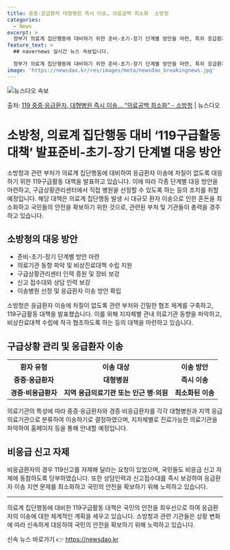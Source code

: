 ```yaml
---
title: 중증·응급환자 대형병원 즉시 이송… 의료공백 최소화  소방청
categories:
  - News
excerpt: >
  정부가 의료계 집단행동에 대비하기 위한 준비-초기-장기 단계별 방안을 마련, 특히 응급환자 이송 지연이 발생…
feature_text: >
  ## navernews 실시간 뉴스 속보입니다.

  정부가 의료계 집단행동에 대비하기 위한 준비-초기-장기 단계별 방안을 마련, 특히 응급환자 이송 지연이 발생…
image: 'https://newsdao.kr/res/images/meta/newsdao_breakingnews.jpg'
---
```


![뉴스다오 속보](https://newsdao.kr/res/images/meta/newsdao_breakingnews.jpg)

<p>출처: <a href="https://newsdao.kr/3191" rel="dofollow">119 중증·응급환자, 대형병원 즉시 이송… “의료공백 최소화” - 소방청</a> | 뉴스다오</p>

<h1>소방청, 의료계 집단행동 대비 ‘119구급활동 대책’ 발표준비-초기-장기 단계별 대응 방안</h1>

<p data-ke-size="size16">소방청과 관련 부처가 의료계 집단행동에 대비하여 응급환자 이송에 차질이 없도록 대응하기 위한 119구급활동 대책을 발표하고 있습니다. 이에 따라 각종 단계별 대응 방안을 마련하고, 구급상황관리센터에서 직접 병원을 선정할 수 있도록 하는 등의 조치를 취할 예정입니다. 해당 대책은 의료계 집단행동 발생 시 대규모 환자 이송으로 인한 혼돈을 최소화하고 국민들의 안전을 확보하기 위한 것으로, 관련된 부처 및 기관들이 총력을 경주하고 있습니다.</p>

<h2 data-ke-size="size26">소방청의 대응 방안</h2>

<ul>
	<li>준비-초기-장기 단계별 방안 마련</li>
	<li>의료기관 동향 파악 및 비상진료대책 수립 지원</li>
	<li>구급상황관리센터 인력 증원 및 장비 보강</li>
	<li>신고 접수대와 상담 인력 보강</li>
	<li>이송병원 선정 및 응급환자 이송 방안 확립</li>
</ul>

<p data-ke-size="size16">소방청은 응급환자 이송에 차질이 없도록 관련 부처와 긴밀한 협조 체계를 구축하고, 119구급활동 대책을 발표했습니다. 이를 위해 지자체별 관내 의료기관 동향을 파악하고, 비상진료대책 수립에 적극 협조하도록 하는 등의 대책을 마련하고 있습니다.</p>

<h2 data-ke-size="size26">구급상황 관리 및 응급환자 이송</h2>

<table>
	<tr>
		<th>환자 유형</th>
		<th>이송 대상</th>
		<th>이송 방안</th>
	</tr>
	<tr>
		<td style="text-align: center; height: 17px;"><b>중증·응급환자</b></td>
		<td style="text-align: center; height: 17px;"><b>대형병원</b></td>
		<td style="text-align: center; height: 17px;"><b>즉시 이송</b></td>
	</tr>
	<tr>
		<td style="text-align: center; height: 17px;"><b>경증·비응급환자</b></td>
		<td style="text-align: center; height: 17px;"><b>지역 응급의료기관 또는 인근 병·의원</b></td>
		<td style="text-align: center; height: 17px;"><b>최소화된 이송</b></td>
	</tr>
</table>

<p data-ke-size="size16">의료기관의 특성에 따라 중증·응급환자와 경증·비응급환자를 각각 대형병원과 지역 응급의료기관으로 분류하여 이송하기로 결정하였으며, 지자체별로 진료가능한 의료기관을 파악하여 홈페이지 등을 통해 안내할 예정입니다.</p>

<h2 data-ke-size="size26">비응급 신고 자제</h2>

<p data-ke-size="size16">비응급환자의 경우 119신고를 자제해 달라는 요청이 있었으며, 국민들도 비응급 신고 자제에 동참하도록 당부하였습니다. 또한 상담인력과 신고접수대를 즉시 보강하여 응급환자 이송 지연 문제를 최소화하고 국민의 안전을 확보하기 위해 노력하고 있습니다.</p>

<hr>

<p data-ke-size="size16">의료계 집단행동에 대비한 119구급활동 대책은 국민의 안전을 최우선으로 하여 응급환자의 이송에 대한 체계적인 계획을 세우고 있습니다. 소방청과 관련 기관들은 상황 변화에 따라 신속하게 대응하여 국민의 안전을 확보하기 위해 노력하고 있습니다.</p> 

신속 뉴스 바로가기 👉 <a href="https://newsdao.kr" rel="dofollow">https://newsdao.kr</a>


